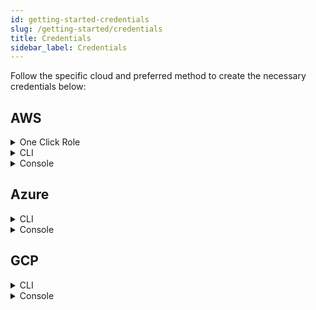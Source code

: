 ```yaml
---
id: getting-started-credentials
slug: /getting-started/credentials
title: Credentials
sidebar_label: Credentials
---
```


Follow the specific cloud and preferred method to create the necessary credentials below:

## AWS

<details>
<summary>One Click Role</summary>

</details>

<details>
<summary>CLI</summary>

</details>

<details>
<summary>Console</summary>

</details>

## Azure

<details>
<summary>CLI</summary>

</details>

<details>
<summary>Console</summary>

</details>

## GCP

<details>
<summary>CLI</summary>

</details>

<details>
<summary>Console</summary>

</details>
